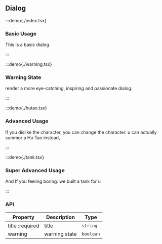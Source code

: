 ## Dialog

:::demo{./index.tsx}

### Basic Usage

This is a basic dialog

:::

:::demo{./warning.tsx}

### Warning State

render a more eye-catching, inspiring and passionate dialog.

:::

:::demo{./hutao.tsx}

### Advanced Usage

If you dislike the character, you can change the character.
u can actually summor a Hu Tao instead,

:::

:::demo{./tank.tsx}

### Super Advanced Usage

And If you feeling boring. we built a tank for u

:::

### API

| Property        | Description   | Type      |
| --------------- | ------------- | --------- |
| title :required | title         | `string`  |
| warning         | warning state | `boolean` |
